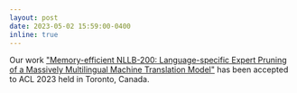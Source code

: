 ```yaml
---
layout: post
date: 2023-05-02 15:59:00-0400
inline: true
---
```


Our work ["Memory-efficient NLLB-200: Language-specific Expert Pruning of a Massively Multilingual Machine Translation Model"](https://aclanthology.org/2023.acl-long.198/) has been accepted to ACL 2023 held in Toronto, Canada.